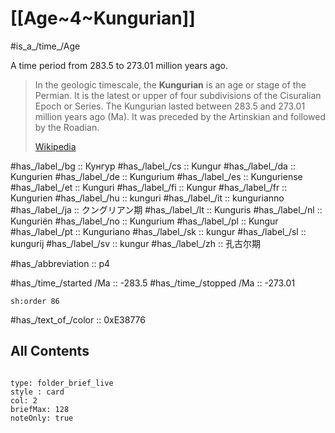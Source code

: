 # [[Age~4~Kungurian]] 

#is_a_/time_/Age 

A time period from 283.5 to 273.01 million years ago. 

> In the geologic timescale, the **Kungurian** is an age or stage of the Permian. It is the latest or upper of four subdivisions of the Cisuralian Epoch or Series. The Kungurian lasted between 283.5 and 273.01 million years ago (Ma). It was preceded by the Artinskian and followed by the Roadian.
>
> [Wikipedia](https://en.wikipedia.org/wiki/Kungurian)

#has_/label_/bg  :: Кунгур
#has_/label_/cs  :: Kungur
#has_/label_/da  :: Kungurien
#has_/label_/de  :: Kungurium
#has_/label_/es  :: Kunguriense
#has_/label_/et  :: Kunguri
#has_/label_/fi  :: Kungur
#has_/label_/fr  :: Kungurien
#has_/label_/hu  :: kunguri
#has_/label_/it  :: kungurianno
#has_/label_/ja  :: クングリアン期
#has_/label_/lt  :: Kunguris
#has_/label_/nl  :: Kunguriën
#has_/label_/no  :: Kungurium
#has_/label_/pl  :: Kungur
#has_/label_/pt  :: Kunguriano
#has_/label_/sk  :: kungur
#has_/label_/sl  :: kungurij
#has_/label_/sv  :: kungur
#has_/label_/zh  :: 孔古尔期

#has_/abbreviation :: p4

#has_/time_/started /Ma :: -283.5 
#has_/time_/stopped /Ma :: -273.01 

    sh:order 86 

#has_/text_of_/color :: 0xE38776

## All Contents

```folderv
```

```ccard
type: folder_brief_live
style : card
col: 2
briefMax: 128
noteOnly: true
```


